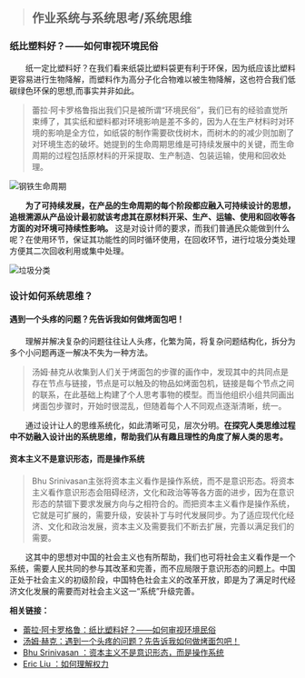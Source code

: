 > ## 作业系统与系统思考/系统思维

### 纸比塑料好？——如何审视环境民俗

&emsp;&emsp;纸一定比塑料好？在我们看来纸袋比塑料袋更有利于环保，因为纸应该比塑料更容易进行生物降解，而塑料作为高分子化合物难以被生物降解，这也符合我们低碳绿色环保的思想,而事实并非如此。

> 蕾拉·阿卡罗格鲁指出我们只是被所谓“环境民俗”，我们已有的经验直觉所束缚了，其实纸和塑料都对环境影响是差不多的，因为人在生产材料时对环境的影响是全方位，如纸袋的制作需要砍伐树木，而树木的的减少则加剧了对环境生态的破坏。她提到的生命周期思维是可持续发展中的关键，而生命周期的过程包括原材料的开采提取、生产制造、包装运输，使用和回收处理。

![钢铁生命周期](https://www.worldsteel.org/zh/dam/jcr:6f492efd-014f-4997-87af-1fff556adc98/Life%2520cycle%2520of%2520steel.jpg)

&emsp;&emsp;**为了可持续发展，在产品的生命周期的每个阶段都应融入可持续设计的思想，追根溯源从产品设计最初就该考虑其在原材料开采、生产、运输、使用和回收等各方面的对环境可持续性影响。** 这是对设计师的要求，而我们普通民众能做到什么呢？在使用环节，保证其功能性的同时循环使用，在回收环节，进行垃圾分类处理方便其二次回收利用或集中处理。

![垃圾分类](http://218.16.125.44/img/20180519/131711963478424405.png)

### 设计如何系统思维？

#### 遇到一个头疼的问题？先告诉我如何做烤面包吧！

&emsp;&emsp;理解并解决复杂的问题往往让人头疼，化繁为简，将复杂问题结构化，拆分为多个小问题再逐一解决不失为一种方法。

> 汤姆·赫克从收集到人们关于烤面包的步骤的画作中，发现其中的共同点是存在节点与链接，节点是可以触及的物品如烤面包机，链接是每个节点之间的联系，在此基础上构建了个人思考事物的模型。而当他组织小组共同画出烤面包步骤时，开始时很混乱，但随着每个人不同观点逐渐清晰，统一。

&emsp;&emsp;通过设计让人的思维系统化，如此清晰可见，层次分明。**在探究人类思维过程中不妨融入设计出的系统思维，帮助我们从有趣且理性的角度了解人类的思考。**

#### 资本主义不是意识形态，而是操作系统

> Bhu Srinivasan主张将资本主义看作是操作系统，而不是意识形态。将资本主义看作意识形态会阻碍经济，文化和政治等等各方面的进步，因为在意识形态的禁锢下要求发展方向与之相符合的。而把资本主义看作是操作系统，它就是可扩展的，需要升级，安装补丁与时代发展同步。为了适应现代化经济、文化和政治发展，资本主义及需要我们不断去扩展，完善以满足我们的需要。

&emsp;&emsp;这其中的思想对中国的社会主义也有所帮助，我们也可将社会主义看作是一个系统，需要人民共同的参与其改革和完善，而不应局限于意识形态的问题上。中国正处于社会主义的初级阶段，中国特色社会主义的改革开放，即是为了满足时代经济文化发展的需要而对社会主义这一“系统”升级完善。

**相关链接：**
- [蕾拉·阿卡罗格鲁：纸比塑料好？——如何审视环境民俗](https://www.ted.com/talks/leyla_acaroglu_paper_beats_plastic_how_to_rethink_environmental_folklore?&language=zh-cn)
- [汤姆·赫克：遇到一个头疼的问题？先告诉我如何做烤面包吧！](https://www.ted.com/talks/tom_wujec_got_a_wicked_problem_first_tell_me_how_you_make_toast?&language=zh-cn)
- [Bhu Srinivasan ：资本主义不是意识形态，而是操作系统](https://www.ted.com/talks/bhu_srinivasan_capitalism_isn_t_an_ideology_it_s_an_operating_system?&language=zh-cn)
- [Eric Liu ：如何理解权力](https://www.ted.com/talks/eric_liu_how_to_understand_power?&langauge=zh-cn)
